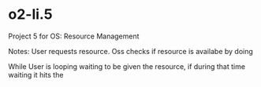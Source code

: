 # o2-li.5
Project 5 for OS:  Resource Management

Notes:  User requests resource.  Oss checks if resource is availabe by doing


While User is looping waiting to be given the resource, if during that time waiting it hits the